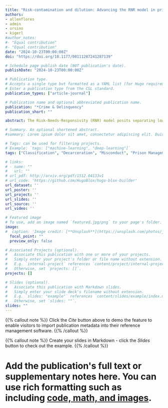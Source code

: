 ```yaml
---
title: "Risk-contamination and dilution: Advancing the RNR model in prison settings"
authors:
- allenflores
- admin
- ursino
- kigerl
#author_notes:
#- "Equal contribution"
#- "Equal contribution"
date: "2024-10-23T00:00:00Z"
doi: "https://doi.org/10.1177/00111287241287139"

# Schedule page publish date (NOT publication's date).
publishDate: "2024-10-23T00:00:00Z"

# Publication type.
# Accepts a single type but formatted as a YAML list (for Hugo requirements).
# Enter a publication type from the CSL standard.
publication_types: ["article-journal"]

# Publication name and optional abbreviated publication name.
publication: "*Crime & Delinquency"
publication_short: ""

abstract: The Risk-Needs-Responsivity (RNR) model posits separating lower from higher-risk individuals to avoid “risk contamination.” In a prison setting, policies and restrictions lead to mixing different populations within a housing unit. While this may pose a threat, it may allow higher-risk individuals to gradually promote through security levels, reducing risk. We term this “risk dilution.” The current study compares the infraction behavior of individuals that are over-classified (housed higher than their risk) and those under-classified (housed lower than their risk). Using mixed-effect models with a large (N = 52,000) sample of incarcerated men, findings demonstrate support for both contamination and dilution. Policy implications identify the impact of these two processes on overcrowded prisons and the consolidation of housing units post decarceration.

# Summary. An optional shortened abstract.
#summary: Lorem ipsum dolor sit amet, consectetur adipiscing elit. Duis posuere tellus ac convallis placerat. Proin tincidunt magna sed ex sollicitudin condimentum.

# Tags: can be used for filtering projects.
# Example: `tags: ["machine-learning", "deep-learning"]`
tags: ["Classification", "Decarceration", "Misconduct", "Prison Management"]

# links:
# - name: ""
#   url: ""
# url_pdf: http://arxiv.org/pdf/1512.04133v1
# url_code: 'https://github.com/HugoBlox/hugo-blox-builder'
url_dataset: ''
url_poster: ''
url_project: ''
url_slides: ''
url_source: ''
url_video: ''

# Featured image
# To use, add an image named `featured.jpg/png` to your page's folder. 
image:
#  caption: 'Image credit: [**Unsplash**](https://unsplash.com/photos/jdD8gXaTZsc)'
  focal_point: ""
  preview_only: false

# Associated Projects (optional).
#   Associate this publication with one or more of your projects.
#   Simply enter your project's folder or file name without extension.
#   E.g. `internal-project` references `content/project/internal-project/index.md`.
#   Otherwise, set `projects: []`.
projects: []

# Slides (optional).
#   Associate this publication with Markdown slides.
#   Simply enter your slide deck's filename without extension.
#   E.g. `slides: "example"` references `content/slides/example/index.md`.
#   Otherwise, set `slides: ""`.
slides: ""
---
```


{{% callout note %}}
Click the *Cite* button above to demo the feature to enable visitors to import publication metadata into their reference management software.
{{% /callout %}}

{{% callout note %}}
Create your slides in Markdown - click the *Slides* button to check out the example.
{{% /callout %}}

# Add the publication's **full text** or **supplementary notes** here. You can use rich formatting such as including [code, math, and images](https://docs.hugoblox.com/content/writing-markdown-latex/).
